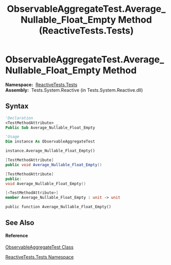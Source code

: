 ﻿---
title: ObservableAggregateTest.Average_Nullable_Float_Empty Method  (ReactiveTests.Tests)
TOCTitle: Average_Nullable_Float_Empty Method
ms:assetid: M:ReactiveTests.Tests.ObservableAggregateTest.Average_Nullable_Float_Empty
ms:mtpsurl: https://msdn.microsoft.com/en-us/library/reactivetests.tests.observableaggregatetest.average_nullable_float_empty(v=VS.103)
ms:contentKeyID: 36619380
ms.date: 06/28/2011
mtps_version: v=VS.103
f1_keywords:
- ReactiveTests.Tests.ObservableAggregateTest.Average_Nullable_Float_Empty
dev_langs:
- CSharp
- JScript
- VB
- FSharp
- c++
---

# ObservableAggregateTest.Average\_Nullable\_Float\_Empty Method

**Namespace:**  [ReactiveTests.Tests](hh289046\(v=vs.103\).md)  
**Assembly:**  Tests.System.Reactive (in Tests.System.Reactive.dll)

## Syntax

``` vb
'Declaration
<TestMethodAttribute> _
Public Sub Average_Nullable_Float_Empty
```

``` vb
'Usage
Dim instance As ObservableAggregateTest

instance.Average_Nullable_Float_Empty()
```

``` csharp
[TestMethodAttribute]
public void Average_Nullable_Float_Empty()
```

``` c++
[TestMethodAttribute]
public:
void Average_Nullable_Float_Empty()
```

``` fsharp
[<TestMethodAttribute>]
member Average_Nullable_Float_Empty : unit -> unit 
```

``` jscript
public function Average_Nullable_Float_Empty()
```

## See Also

#### Reference

[ObservableAggregateTest Class](hh314823\(v=vs.103\).md)

[ReactiveTests.Tests Namespace](hh289046\(v=vs.103\).md)

